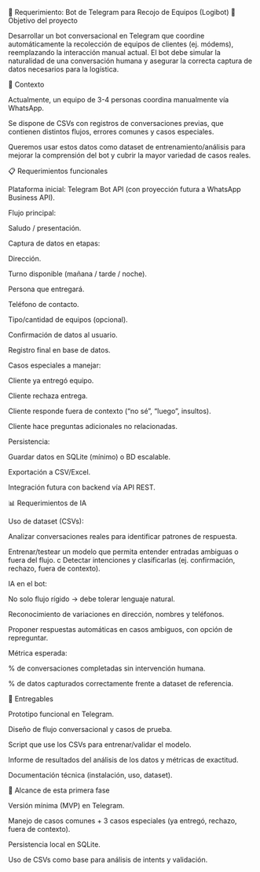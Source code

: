 📄 Requerimiento: Bot de Telegram para Recojo de Equipos (Logibot)
🎯 Objetivo del proyecto

Desarrollar un bot conversacional en Telegram que coordine automáticamente la recolección de equipos de clientes (ej. módems), reemplazando la interacción manual actual. El bot debe simular la naturalidad de una conversación humana y asegurar la correcta captura de datos necesarios para la logística.

🧩 Contexto

Actualmente, un equipo de 3-4 personas coordina manualmente vía WhatsApp.

Se dispone de CSVs con registros de conversaciones previas, que contienen distintos flujos, errores comunes y casos especiales.

Queremos usar estos datos como dataset de entrenamiento/análisis para mejorar la comprensión del bot y cubrir la mayor variedad de casos reales.

📋 Requerimientos funcionales

Plataforma inicial: Telegram Bot API (con proyección futura a WhatsApp Business API).

Flujo principal:

Saludo / presentación.

Captura de datos en etapas:

Dirección.

Turno disponible (mañana / tarde / noche).

Persona que entregará.

Teléfono de contacto.

Tipo/cantidad de equipos (opcional).

Confirmación de datos al usuario.

Registro final en base de datos.

Casos especiales a manejar:

Cliente ya entregó equipo.

Cliente rechaza entrega.

Cliente responde fuera de contexto (“no sé”, “luego”, insultos).

Cliente hace preguntas adicionales no relacionadas.

Persistencia:

Guardar datos en SQLite (mínimo) o BD escalable.

Exportación a CSV/Excel.

Integración futura con backend vía API REST.

📊 Requerimientos de IA

Uso de dataset (CSVs):

Analizar conversaciones reales para identificar patrones de respuesta.

Entrenar/testear un modelo que permita entender entradas ambiguas o fuera del flujo.
c
Detectar intenciones y clasificarlas (ej. confirmación, rechazo, fuera de contexto).

IA en el bot:

No solo flujo rígido → debe tolerar lenguaje natural.

Reconocimiento de variaciones en dirección, nombres y teléfonos.

Proponer respuestas automáticas en casos ambiguos, con opción de repreguntar.

Métrica esperada:

% de conversaciones completadas sin intervención humana.

% de datos capturados correctamente frente a dataset de referencia.

🚀 Entregables

Prototipo funcional en Telegram.

Diseño de flujo conversacional y casos de prueba.

Script que use los CSVs para entrenar/validar el modelo.

Informe de resultados del análisis de los datos y métricas de exactitud.

Documentación técnica (instalación, uso, dataset).

📌 Alcance de esta primera fase

Versión mínima (MVP) en Telegram.

Manejo de casos comunes + 3 casos especiales (ya entregó, rechazo, fuera de contexto).

Persistencia local en SQLite.

Uso de CSVs como base para análisis de intents y validación.